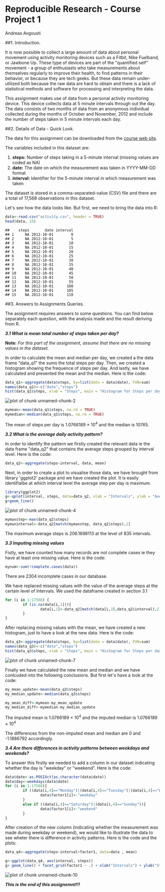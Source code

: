 Reproducible Research - Course Project 1
==========================================
Andreas Avgousti  

##1. Introduction.

It is now possible to collect a large amount of data about personal movement using activity monitoring devices such as a Fitbit, Nike Fuelband, or Jawbone Up. These type of devices are part of the "quantified self" movement - a group of enthusiasts who take measurements about themselves regularly to improve their health, to find patterns in their behavior, or because they are tech geeks. But these data remain under-utilized both because the raw data are hard to obtain and there is a lack of statistical methods and software for processing and interpreting the data.

This assignment makes use of data from a personal activity monitoring device. This device collects data at 5 minute intervals through out the day. The data consists of two months of data from an anonymous individual collected during the months of October and November, 2012 and include the number of steps taken in 5 minute intervals each day.

##2. Details of Data - Quick Look.

The data for this assignment can be downloaded from the [course web site][1]. 

[1]:https://d396qusza40orc.cloudfront.net/repdata%2Fdata%2Factivity.zip

The variables included in this dataset are:

   1. **steps:**    Number of steps taking in a 5-minute interval (missing values are coded as NA)
   2. **date:**     The date on which the measurement was taken in YYYY-MM-DD format
   3. **interval:** Identifier for the 5-minute interval in which measurement was taken

The dataset is stored in a comma-separated-value (CSV) file and there are a total of 17,568 observations in this dataset.

Let's see how the data looks like. But first, we need to bring the data into R:


```r
data<-read.csv("activity.csv", header = TRUE)
head(data, 15)
```

```
##    steps       date interval
## 1     NA 2012-10-01        0
## 2     NA 2012-10-01        5
## 3     NA 2012-10-01       10
## 4     NA 2012-10-01       15
## 5     NA 2012-10-01       20
## 6     NA 2012-10-01       25
## 7     NA 2012-10-01       30
## 8     NA 2012-10-01       35
## 9     NA 2012-10-01       40
## 10    NA 2012-10-01       45
## 11    NA 2012-10-01       50
## 12    NA 2012-10-01       55
## 13    NA 2012-10-01      100
## 14    NA 2012-10-01      105
## 15    NA 2012-10-01      110
```

##3. Answers to Assignments Queries.

The assignment requires answers to some questions. You can find below separately each question, with the analysis made and the result deriving from R. 

***3.1 What is mean total number of steps taken per day?***  

**Note:** *For this part of the assignment, assume that there are no missing values in the dataset.*  

In order to calculate the mean and median per day, we created a the data frame "data_q1" the sums the total steps per day. Then, we created a histogram showing the frequence of steps per day. And lastly, we have calculated and presented the mean and the median. Here is the code: 

```r
data_q1<-aggregate(data$steps, by=list(date = data$date), FUN=sum)
names(data_q1)<-c("date","steps")
hist(data_q1$steps, xlab = "Steps", main = "Histogram for Steps per day", col="gray60")
```

![plot of chunk unnamed-chunk-2](figure/unnamed-chunk-2-1.png) 

```r
mymean<-mean(data_q1$steps, na.rm = TRUE)
mymedian<-median(data_q1$steps, na.rm = TRUE)
```

The mean of steps per day is 1.0766189 &times; 10<sup>4</sup> and the median is 10765.

***3.2 What is the average daily activity pattern?***

In order to identify the pattern we firstly created the relevant data ie the data frame "data_q2" that contains the average steps grouped by interval level. Here is the code:


```r
data_q2<-aggregate(steps~interval, data, mean)
```

Next, in order to create a plot to visualise those data, we have brought from library 'ggplot2' package and we have created the plot. It is easily identifialbe at which interval level the average step per day is maximum. 


```r
library(ggplot2)
g<-qplot(interval, steps, data=data_q2, xlab = "Intervals", ylab = "Average Steps per Day", main = "Average Steps per Day grouped by Intervals")
g+geom_line()
```

![plot of chunk unnamed-chunk-4](figure/unnamed-chunk-4-1.png) 

```r
mymaxstep<-max(data_q2$steps)
mymaxinterval<-data_q2[match(mymaxstep, data_q2$steps),1]
```

The maximum average steps is 206.1698113 at the level of 835 intervals. 

***3.3 Imputing missing values***

Fistly, we have counted how many records are not complete cases ie they have at least one missing value. Here is the code:


```r
mynum<-sum(!complete.cases(data))
```

There are 2304 incomplete cases in our database. 

We have replaced missing values with the value of the average steps at the certain level of Intervals. We used the dataframe created in section 3.1


```r
for (i in 1:17568) {
        if (is.na(data[i,1])){
                data[i,1]<-data_q2[match(data[i,3],data_q2$interval),2]
        }
}
```

After replacing missing values with the mean, we have created a new histogram, just to have a look at the new data. Here is the code:


```r
data_q3<-aggregate(data$steps, by=list(date = data$date), FUN=sum)
names(data_q3)<-c("date","steps")
hist(data_q3$steps, xlab = "Steps", main = "Histogram for Steps per day", col="gray60")
```

![plot of chunk unnamed-chunk-7](figure/unnamed-chunk-7-1.png) 

Finally we have calculated the new mean and median and we have conlcuded into the following conclusions. But first let's have a look at the code:


```r
my_mean_update<-mean(data_q3$steps)
my_median_update<-median(data_q3$steps)

my_mean_diff<-mymean-my_mean_update
my_median_diff<-mymedian-my_median_update
```

The imputed mean is 1.0766189 &times; 10<sup>4</sup> and the imputed median is 1.0766189 &times; 10<sup>4</sup>

The differences from the non-imputed mean and median are 0 and -1.1886792 accordingly. 

***3.4 Are there differences in activity patterns between weekdays and weekends?***

To answer this firstly we needed to add a column in our dataset indicating whether the day is "weekday" or "weekend". Here is the code: 


```r
data$date<-as.POSIXct(as.character(data$date))
data$day<-weekdays(data$date)
for (i in 1:17568){
        if ((data[i,4]=="Monday")|(data[i,4]=="Tuesday")|(data[i,4]=="Wednesday")|(data[i,4]=="Thursday")|(data[i,4]=="Friday")){
                data$factor1[i]<-"weekday"
        }
        else if ((data[i,4]=="Saturday")|(data[i,4]=="Sunday")){
                data$factor1[i]<-"weekend"
        }
}
```

After creation of the new column (indicating whether the measurement was made during weekday or weekend), we would like to illustrate the data to see wheter there is difference in activity patterns. Here is the code and the plots:


```r
data_q4<-aggregate(steps~interval+factor1, data=data , mean)

g<-ggplot(data_q4, aes(interval, steps)) 
g+ geom_line() + facet_grid(factor1 ~ .) + xlab("Intervals") + ylab("Steps")
```

![plot of chunk unnamed-chunk-10](figure/unnamed-chunk-10-1.png) 

***This is the end of this assignemnt!!!***




